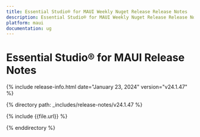 ```yaml
---
title: Essential Studio® for MAUI Weekly Nuget Release Release Notes  
description: Essential Studio® for MAUI Weekly Nuget Release Release Notes  
platform: maui
documentation: ug
---
```


# Essential Studio® for MAUI  Release Notes  

{% include release-info.html date="January 23, 2024"  version="v24.1.47" %} 

{% directory path: _includes/release-notes/v24.1.47 %}

{% include {{file.url}} %}

{% enddirectory %}